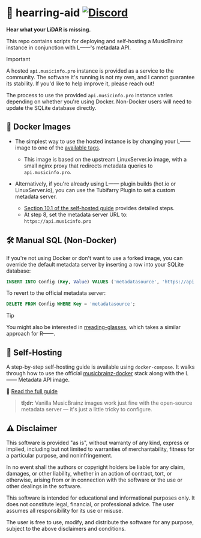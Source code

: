 # 🦻 hearring-aid [![Discord](https://img.shields.io/discord/1367649771237675078?label=Discord)](https://discord.gg/Xykjv87yYs)

**Hear what your LiDAR is missing.**

This repo contains scripts for deploying and self-hosting a MusicBrainz instance in conjunction with L——'s metadata API.

> [!IMPORTANT]
> A hosted `api.musicinfo.pro` instance is provided as a service to the community. The software it's running is not my own, and I cannot guarantee its stability. If you'd like to help improve it, please reach out!

The process to use the provided `api.musicinfo.pro` instance varies depending on whether you're using Docker. Non-Docker users will need to update the SQLite database directly.

## 🚀 Docker Images

- The simplest way to use the hosted instance is by changing your L—— image to one of the [available tags](https://hub.docker.com/r/blampe/lidarr/tags).
  - This image is based on the upstream LinuxServer.io image, with a small nginx proxy that redirects metadata queries to `api.musicinfo.pro`.

- Alternatively, if you're already using L—— plugin builds (hot.io or LinuxServer.io), you can use the Tubifarry Plugin to set a custom metadata server.
  - [Section 10.1 of the self-hosted guide](https://github.com/blampe/hearring-aid/blob/main/docs/self-hosted-mirror-setup.md#101-configure-tubifarry-plugin-in-lidarr) provides detailed steps.
  - At step 8, set the metadata server URL to: `https://api.musicinfo.pro`

## 🛠️ Manual SQL (Non-Docker)

If you're not using Docker or don't want to use a forked image, you can override the default metadata server by inserting a row into your SQLite database:

```sql
INSERT INTO Config (Key, Value) VALUES ('metadatasource', 'https://api.musicinfo.pro/api/v0.4/');
```

To revert to the official metadata server:

```sql
DELETE FROM Config WHERE Key = 'metadatasource';
```

> [!TIP]
> You might also be interested in [rreading-glasses](https://github.com/blampe/rreading-glasses), which takes a similar approach for R——.

## 🧱 Self-Hosting

A step-by-step self-hosting guide is available using `docker-compose`. It walks through how to use the official [musicbrainz-docker](https://github.com/metabrainz/musicbrainz-docker) stack along with the L—— Metadata API image.

📖 [Read the full guide](https://github.com/blampe/hearring-aid/blob/main/docs/self-hosted-mirror-setup.md#101-configure-tubifarry-plugin-in-lidarr)

> **tl;dr:** Vanilla MusicBrainz images work just fine with the open-source metadata server — it's just a little tricky to configure.

## ⚠️ Disclaimer

This software is provided "as is", without warranty of any kind, express or implied, including but not limited to warranties of merchantability, fitness for a particular purpose, and noninfringement.

In no event shall the authors or copyright holders be liable for any claim, damages, or other liability, whether in an action of contract, tort, or otherwise, arising from or in connection with the software or the use or other dealings in the software.

This software is intended for educational and informational purposes only. It does not constitute legal, financial, or professional advice. The user assumes all responsibility for its use or misuse.

The user is free to use, modify, and distribute the software for any purpose, subject to the above disclaimers and conditions.
